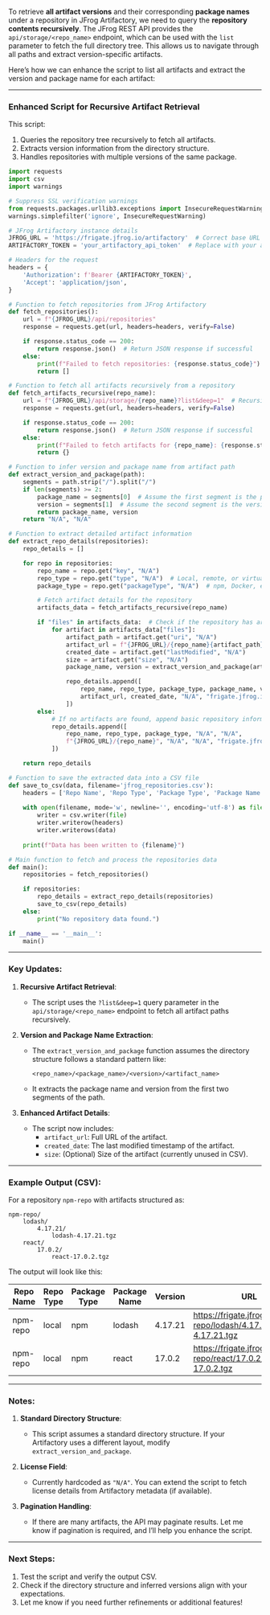 To retrieve **all artifact versions** and their corresponding **package names** under a repository in JFrog Artifactory, we need to query the **repository contents recursively**. The JFrog REST API provides the `api/storage/<repo_name>` endpoint, which can be used with the `list` parameter to fetch the full directory tree. This allows us to navigate through all paths and extract version-specific artifacts.

Here’s how we can enhance the script to list all artifacts and extract the version and package name for each artifact:

---

### Enhanced Script for Recursive Artifact Retrieval
This script:
1. Queries the repository tree recursively to fetch all artifacts.
2. Extracts version information from the directory structure.
3. Handles repositories with multiple versions of the same package.

```python
import requests
import csv
import warnings

# Suppress SSL verification warnings
from requests.packages.urllib3.exceptions import InsecureRequestWarning
warnings.simplefilter('ignore', InsecureRequestWarning)

# JFrog Artifactory instance details
JFROG_URL = 'https://frigate.jfrog.io/artifactory'  # Correct base URL
ARTIFACTORY_TOKEN = 'your_artifactory_api_token'  # Replace with your actual API token

# Headers for the request
headers = {
    'Authorization': f'Bearer {ARTIFACTORY_TOKEN}',
    'Accept': 'application/json',
}

# Function to fetch repositories from JFrog Artifactory
def fetch_repositories():
    url = f"{JFROG_URL}/api/repositories"
    response = requests.get(url, headers=headers, verify=False)

    if response.status_code == 200:
        return response.json()  # Return JSON response if successful
    else:
        print(f"Failed to fetch repositories: {response.status_code}")
        return []

# Function to fetch all artifacts recursively from a repository
def fetch_artifacts_recursive(repo_name):
    url = f"{JFROG_URL}/api/storage/{repo_name}?list&deep=1"  # Recursive fetch
    response = requests.get(url, headers=headers, verify=False)

    if response.status_code == 200:
        return response.json()  # Return JSON response if successful
    else:
        print(f"Failed to fetch artifacts for {repo_name}: {response.status_code}")
        return {}

# Function to infer version and package name from artifact path
def extract_version_and_package(path):
    segments = path.strip("/").split("/")
    if len(segments) >= 2:
        package_name = segments[0]  # Assume the first segment is the package name
        version = segments[1]  # Assume the second segment is the version
        return package_name, version
    return "N/A", "N/A"

# Function to extract detailed artifact information
def extract_repo_details(repositories):
    repo_details = []

    for repo in repositories:
        repo_name = repo.get("key", "N/A")
        repo_type = repo.get("type", "N/A")  # Local, remote, or virtual
        package_type = repo.get("packageType", "N/A")  # npm, Docker, etc.

        # Fetch artifact details for the repository
        artifacts_data = fetch_artifacts_recursive(repo_name)

        if "files" in artifacts_data:  # Check if the repository has artifacts
            for artifact in artifacts_data["files"]:
                artifact_path = artifact.get("uri", "N/A")
                artifact_url = f"{JFROG_URL}/{repo_name}{artifact_path}"
                created_date = artifact.get("lastModified", "N/A")
                size = artifact.get("size", "N/A")
                package_name, version = extract_version_and_package(artifact_path)

                repo_details.append([
                    repo_name, repo_type, package_type, package_name, version,
                    artifact_url, created_date, "N/A", "frigate.jfrog.io"
                ])
        else:
            # If no artifacts are found, append basic repository information
            repo_details.append([
                repo_name, repo_type, package_type, "N/A", "N/A",
                f"{JFROG_URL}/{repo_name}", "N/A", "N/A", "frigate.jfrog.io"
            ])

    return repo_details

# Function to save the extracted data into a CSV file
def save_to_csv(data, filename='jfrog_repositories.csv'):
    headers = ['Repo Name', 'Repo Type', 'Package Type', 'Package Name', 'Version', 'URL', 'Creation Date', 'License', 'Artifact Instance']
    
    with open(filename, mode='w', newline='', encoding='utf-8') as file:
        writer = csv.writer(file)
        writer.writerow(headers)
        writer.writerows(data)
    
    print(f"Data has been written to {filename}")

# Main function to fetch and process the repositories data
def main():
    repositories = fetch_repositories()

    if repositories:
        repo_details = extract_repo_details(repositories)
        save_to_csv(repo_details)
    else:
        print("No repository data found.")

if __name__ == '__main__':
    main()
```

---

### Key Updates:
1. **Recursive Artifact Retrieval**:
   - The script uses the `?list&deep=1` query parameter in the `api/storage/<repo_name>` endpoint to fetch all artifact paths recursively.

2. **Version and Package Name Extraction**:
   - The `extract_version_and_package` function assumes the directory structure follows a standard pattern like:
     ```
     <repo_name>/<package_name>/<version>/<artifact_name>
     ```
   - It extracts the package name and version from the first two segments of the path.

3. **Enhanced Artifact Details**:
   - The script now includes:
     - `artifact_url`: Full URL of the artifact.
     - `created_date`: The last modified timestamp of the artifact.
     - `size`: (Optional) Size of the artifact (currently unused in CSV).

---

### Example Output (CSV):

For a repository `npm-repo` with artifacts structured as:

```plaintext
npm-repo/
    lodash/
        4.17.21/
            lodash-4.17.21.tgz
    react/
        17.0.2/
            react-17.0.2.tgz
```

The output will look like this:

| Repo Name  | Repo Type | Package Type | Package Name | Version  | URL                                             | Creation Date | License | Artifact Instance   |
|------------|-----------|--------------|--------------|----------|-------------------------------------------------|---------------|---------|---------------------|
| npm-repo   | local     | npm          | lodash       | 4.17.21  | https://frigate.jfrog.io/npm-repo/lodash/4.17.21/lodash-4.17.21.tgz | 2024-01-23T12:34:56 | N/A     | frigate.jfrog.io    |
| npm-repo   | local     | npm          | react        | 17.0.2   | https://frigate.jfrog.io/npm-repo/react/17.0.2/react-17.0.2.tgz     | 2024-01-23T12:34:56 | N/A     | frigate.jfrog.io    |

---

### Notes:
1. **Standard Directory Structure**:
   - This script assumes a standard directory structure. If your Artifactory uses a different layout, modify `extract_version_and_package`.

2. **License Field**:
   - Currently hardcoded as `"N/A"`. You can extend the script to fetch license details from Artifactory metadata (if available).

3. **Pagination Handling**:
   - If there are many artifacts, the API may paginate results. Let me know if pagination is required, and I’ll help you enhance the script.

---

### Next Steps:
1. Test the script and verify the output CSV.
2. Check if the directory structure and inferred versions align with your expectations.
3. Let me know if you need further refinements or additional features!
